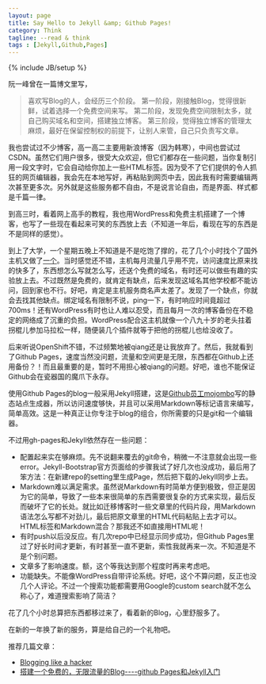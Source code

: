 ```yaml
---
layout: page
title: Say Hello to Jekyll &amp; Github Pages!
category: Think
tagline: --read & think
tags : [Jekyll,Github,Pages]
---
```

{% include JB/setup %}

阮一峰曾在一篇博文里写，

> 喜欢写Blog的人，会经历三个阶段。
> 第一阶段，刚接触Blog，觉得很新鲜，试着选择一个免费空间来写。
> 第二阶段，发现免费空间限制太多，就自己购买域名和空间，搭建独立博客。
> 第三阶段，觉得独立博客的管理太麻烦，最好在保留控制权的前提下，让别人来管，自己只负责写文章。

我也尝试过不少博客，高一高二主要用新浪博客（因为韩寒），中间也尝试过CSDN。虽然它们用户很多，很受大众欢迎，但它们都存在一些问题，当你复制引用一段文字时，它会自动给你加上一些HTML标签。因为受不了它们提供的令人抓狂的网页编辑器，我会先在本地写好，再粘贴到网页中去，因此我有时需要编辑两次甚至更多次。另外就是这些服务都不自由，不是说言论自由，而是界面、样式都是千篇一律。

到高三时，看着网上高手的教程，我也用WordPress和免费主机搭建了一个博客，也写了一些现在看起来可笑的东西放上去（不知道一年后，看现在写的东西是不是同样的感觉）。

到上了大学，一个星期五晚上不知道是不是吃饱了撑的，花了几个小时找个了国外主机又做了[一个](http://jok3r.ueuo.com)。当时感觉还不错，主机每月流量几乎用不完，访问速度比原来找的快多了，东西想怎么写就怎么写，还送个免费的域名，有时还可以做些有趣的实验放上去。不过既然是免费的，就肯定有缺点，后来发现这域名其他学校都不能访问，回到家也不行。好吧，肯定是主机服务商名声太差了。发现了一个缺点，你就会去找其他缺点。绑定域名有限制不说，ping一下，有时响应时间竟超过700ms！还有WordPress有时也让人难以忍受，而且每月一次的博客备份在不稳定的网络成了沉重的负担。WordPress配合这主机就像一个八九十岁的老头拄着拐棍儿参加马拉松一样，随便装几个插件就等于把他的拐棍儿也给没收了。

后来听说OpenShift不错，不过频繁地被qiang还是让我放弃了。然后，我就看到了Github Pages，速度当然没问题，流量和空间更是无限，东西都在Github上还用备份？！而且最重要的是，暂时不用担心被qiang的问题。好吧，谁也不能保证Github会在瓷器国的魔爪下永存。

使用Github Pages的blog一般采用Jekyll搭建，这是[Github员工mojombo](https://github.com/mojombo)写的静态站点生成器，所以访问速度够快，并且可以采用Markdown等标记语言来编写，简单高效。这是一种真正让你专注于blog的组合，你所需要的只是git和一个编辑器。

不过用gh-pages和Jekyll依然存在一些问题：

* 配置起来实在够麻烦。先不说翻来覆去的git命令，稍微一不注意就会出现一些error。Jekyll-Bootstrap官方页面给的步骤我试了好几次也没成功，最后用了笨方法：在新建repo的setting里生成Page，然后把下载的Jekyll同步上去。
* Markdown难以满足需求。虽然说Markdown有时简单方便到极致，但正是因为它的简单，导致了一些本来很简单的东西需要很复杂的方式来实现，最后反而破坏了它的长处。就比如迁移博客时一些文章里的代码片段，用Markdown语法怎么写都不对劲儿，最后把原文章里的HTML代码粘贴上去才可以。HTML标签和Markdown混合？那我还不如直接用HTML呢！
* 有时push以后没反应。有几次repo中已经显示同步成功，但Github Pages里过了好长时间才更新，有时甚至一直不更新，索性我就再来一次。不知道是不是个别问题。
* 文章多了影响速度。额，这个等我达到那个程度时再来考虑吧。
* 功能缺失。不能像WordPress自带评论系统。好吧，这个不算问题，反正也没几个人评论。不过一个搜索功能都需要用Google的custom search就不怎么称心了，难道搜索影响了简洁？

花了几个小时总算把东西都移过来了，看着新的Blog，心里舒服多了。

在新的一年换了新的服务，算是给自己的一个礼物吧。

推荐几篇文章：

* [Blogging like a hacker](http://tom.preston-werner.com/2008/11/17/blogging-like-a-hacker.html)
* [搭建一个免费的，无限流量的Blog----github Pages和Jekyll入门](http://www.ruanyifeng.com/blog/2012/08/blogging_with_jekyll.html)
